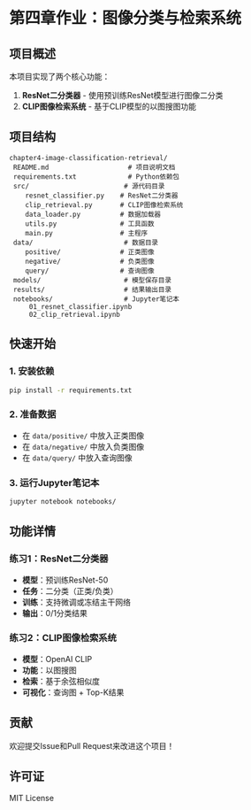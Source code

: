 ﻿# 第四章作业：图像分类与检索系统

## 项目概述

本项目实现了两个核心功能：
1. **ResNet二分类器** - 使用预训练ResNet模型进行图像二分类
2. **CLIP图像检索系统** - 基于CLIP模型的以图搜图功能

## 项目结构

```
chapter4-image-classification-retrieval/
 README.md                    # 项目说明文档
 requirements.txt             # Python依赖包
 src/                        # 源代码目录
    resnet_classifier.py    # ResNet二分类器
    clip_retrieval.py       # CLIP图像检索系统
    data_loader.py          # 数据加载器
    utils.py                # 工具函数
    main.py                 # 主程序
 data/                       # 数据目录
    positive/               # 正类图像
    negative/               # 负类图像
    query/                  # 查询图像
 models/                     # 模型保存目录
 results/                    # 结果输出目录
 notebooks/                  # Jupyter笔记本
     01_resnet_classifier.ipynb
     02_clip_retrieval.ipynb
```

## 快速开始

### 1. 安装依赖
```bash
pip install -r requirements.txt
```

### 2. 准备数据
- 在 `data/positive/` 中放入正类图像
- 在 `data/negative/` 中放入负类图像
- 在 `data/query/` 中放入查询图像

### 3. 运行Jupyter笔记本
```bash
jupyter notebook notebooks/
```

## 功能详情

### 练习1：ResNet二分类器
- **模型**：预训练ResNet-50
- **任务**：二分类（正类/负类）
- **训练**：支持微调或冻结主干网络
- **输出**：0/1分类结果

### 练习2：CLIP图像检索系统
- **模型**：OpenAI CLIP
- **功能**：以图搜图
- **检索**：基于余弦相似度
- **可视化**：查询图 + Top-K结果

## 贡献

欢迎提交Issue和Pull Request来改进这个项目！

## 许可证

MIT License
